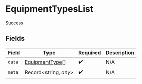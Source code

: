 # EquipmentTypesList

Success


## Fields

| Field                                                   | Type                                                    | Required                                                | Description                                             |
| ------------------------------------------------------- | ------------------------------------------------------- | ------------------------------------------------------- | ------------------------------------------------------- |
| `data`                                                  | [EquipmentType](../../models/shared/equipmenttype.md)[] | :heavy_check_mark:                                      | N/A                                                     |
| `meta`                                                  | Record<string, *any*>                                   | :heavy_check_mark:                                      | N/A                                                     |